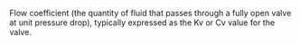 ﻿Flow coefficient (the quantity of fluid that passes through a fully open valve at unit pressure drop), typically expressed as the Kv or Cv value for the valve.